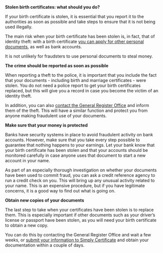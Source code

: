 **Stolen birth certificates: what should you do?**

If your birth certificate is stolen, it is essential that you report it to the authorities as soon as possible and take steps to ensure that it is not being used illegally\.

The main risk when your birth certificate has been stolen is, in fact, that of identity theft: with a birth certificate [you can apply for other personal documents](https://www.simplycertificate.co.uk/blog/what-do-i-need-a-birth-certificate-for), as well as bank accounts\.

It is not unlikely for fraudsters to use personal documents to steal money\.

**The crime should be reported as soon as possible**

When reporting a theft to the police, it is important that you include the fact that your documents \- including birth and marriage certificates \- were stolen\. You do not need a police report to get your birth certificates replaced, but this will give you a record in case you become the victim of an identity theft\.

In addition, you can also [contact the General Register Office](http://www.aboutidentitytheft.co.uk/should-we-report-our-stolen-birth-certificates.html) and inform them of the theft\. This will have a similar function and protect you from anyone making fraudulent use of your documents\.

**Make sure that your money is protected**

Banks have security systems in place to avoid fraudulent activity on bank accounts\. However, make sure that you take every step possible to guarantee that nothing happens to your earnings\. Let your bank know that your birth certificate has been stolen and that your accounts should be monitored carefully in case anyone uses that document to start a new account in your name\.

As part of an especially thorough investigation on whether your documents have been used to commit fraud, you can ask a credit reference agency to run a credit check on you\. This will bring up any unusual activity related to your name\. This is an expensive procedure, but if you have legitimate concerns, it is a good way to find out what is going on\.

**Obtain new copies of your documents**

The last step to take when your certificates have been stolen is to replace them\. This is especially important if other documents such as your driver’s license or passport have been stolen, as you will need your birth certificate to obtain a new copy\.

You can do this by contacting the General Register Office and wait a few weeks, or [submit your information to Simply Certificate](https://www.simplycertificate.co.uk/pricing) and obtain your documentation within a couple of days\.

